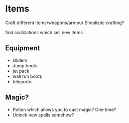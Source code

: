Items
=

Craft different items/weapons/armour
Simplistic crafting?


find civilizations which sell new items


Equipment
-

- Gliders
- Jump boots
- jet pack
- wall run boots
- teleporter



Magic?
-

- Potion which allows you to cast magic? One time?
- Unlock new spells somehow?